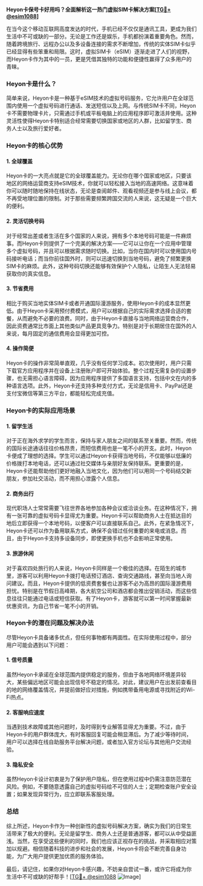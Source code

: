 **Heyon卡保号卡好用吗？全面解析这一热门虚拟SIM卡解决方案[[TG💪+ @esim1088](https://t.me/s/esim1088)]**

在当今这个移动互联网高度发达的时代，手机已经不仅仅是通讯工具，更成为我们生活中不可或缺的一部分。无论是工作还是娱乐，手机都扮演着重要角色。然而，随着跨境旅行、远程办公以及多设备连接的需求不断增加，传统的实体SIM卡似乎已经显得有些笨重和局限。这时，虚拟SIM卡（eSIM）逐渐走进了人们的视野，而Heyon卡作为其中的一员，更是凭借其独特的功能和便捷性赢得了众多用户的青睐。

### Heyon卡是什么？

简单来说，Heyon卡是一种基于eSIM技术的虚拟号码服务，它允许用户在全球范围内使用一个虚拟号码进行通话、发送短信以及上网。与传统SIM卡不同，Heyon卡不需要物理卡片，只需通过手机或平板电脑上的应用程序即可激活并使用。这种灵活性使得Heyon卡特别适合经常需要切换国家或地区的人群，比如留学生、商务人士以及旅行爱好者。

### Heyon卡的核心优势

#### 1. **全球覆盖**
Heyon卡的一大亮点就是它的全球覆盖能力。无论你在哪个国家或地区，只要该地区的网络运营商支持eSIM技术，你就可以轻松接入当地的高速网络。这意味着你可以随时随地保持在线状态，无论是查阅邮件、观看视频还是参与线上会议，都不再受地理位置的限制。对于那些需要频繁跨国交流的人来说，这无疑是一个巨大的便利。

#### 2. **灵活切换号码**
对于经常出差或者生活在多个国家的人来说，拥有多个本地号码可能是一件麻烦事。而Heyon卡则提供了一个完美的解决方案——它可以让你在一个应用中管理多个虚拟号码，并且可以根据需求随时切换。比如，当你在国内时可以使用国内号码接听电话；而当你前往国外时，则可以迅速切换到当地号码，避免了频繁更换SIM卡的麻烦。此外，这种号码切换还能够有效保护个人隐私，让陌生人无法轻易获取你的真实信息。

#### 3. **节省费用**
相比于购买当地实体SIM卡或者开通国际漫游服务，使用Heyon卡的成本显然更低。由于Heyon卡采用预付费模式，用户可以根据自己的实际需求选择合适的套餐，从而避免不必要的浪费。同时，由于Heyon卡直接与当地网络运营商合作，因此资费通常比市面上其他类似产品更具竞争力。特别是对于长期居住在国外的人来说，每月固定的通信费用会显得更加可控。

#### 4. **操作简便**
Heyon卡的操作非常简单直观，几乎没有任何学习成本。初次使用时，用户只需下载官方应用程序并在设备上注册账户即可开始体验。整个过程无需复杂的设置步骤，也无需担心语言障碍，因为应用程序提供了多国语言支持，包括中文在内的多种语言选项。此外，Heyon卡还支持多种支付方式，无论是信用卡、PayPal还是支付宝微信等第三方平台，都能轻松完成充值。

### Heyon卡的实际应用场景

#### 1. **留学生活**
对于正在海外求学的学生而言，保持与家人朋友之间的联系至关重要。然而，传统的国际长途通话往往价格昂贵，而短信费用也是一笔不小的开支。此时，Heyon卡便成了理想的选择。学生可以通过Heyon卡获得当地号码，不仅能够以低廉的价格拨打本地电话，还可以通过社交媒体与亲朋好友保持联系。更重要的是，Heyon卡还能帮助他们更好地融入当地文化，因为他们可以用同一个号码结交新朋友，参加社交活动，而不用担心泄露个人信息。

#### 2. **商务出行**
现代职场人士常常需要飞往世界各地参加各种会议或洽谈业务。在这种情况下，拥有一张可靠的虚拟号码卡显得尤为重要。Heyon卡可以帮助商务人士在抵达目的地后立即获得一个本地号码，以便客户可以直接联系自己。此外，在紧急情况下，Heyon卡还可以作为备用联系方式，确保不会错过任何重要的来电或消息。而且，由于Heyon卡支持多设备同步，即使更换手机也不会影响正常使用。

#### 3. **旅游休闲**
对于喜欢四处旅行的人来说，Heyon卡同样是一个极佳的选择。在陌生的城市里，游客可以利用Heyon卡拨打电话预订酒店、查询交通路线，甚至向当地人询问建议。而且，Heyon卡提供的低资费套餐也让游客不必为高昂的国际漫游费用担忧。特别是在节假日高峰期，各大航空公司和酒店都会推出促销活动，而这些信息往往只能通过电话或短信获取。有了Heyon卡，游客就可以第一时间掌握最新优惠资讯，为自己节省一笔不小的开销。

### Heyon卡的潜在问题及解决办法

尽管Heyon卡具备诸多优点，但任何事物都有两面性。在实际使用过程中，部分用户可能会遇到以下问题：

#### 1. **信号质量**
虽然Heyon卡承诺在全球范围内提供稳定的服务，但由于各地网络环境差异较大，某些偏远地区可能会出现信号不稳定的情况。对此，建议用户在出发前查看目的地的网络覆盖情况，并提前做好应对措施，例如携带备用电源或寻找附近的Wi-Fi热点。

#### 2. **客服响应速度**
当遇到技术故障或其他问题时，及时得到专业解答显得尤为重要。不过，由于Heyon卡的用户群体庞大，有时客服回复可能会稍显滞后。为了减少等待时间，用户可以选择在线自助服务平台解决问题，或者加入官方论坛与其他用户交流经验。

#### 3. **隐私安全**
虽然Heyon卡设计初衷是为了保护用户隐私，但在使用过程中仍需注意防范潜在风险。例如，不要随意透露自己的虚拟号码给不可信的人士；定期检查账户安全设置；如果发现异常行为，应立即联系客服处理。

### 总结

综上所述，Heyon卡作为一种创新性的虚拟号码解决方案，确实为我们的日常生活带来了极大的便利。无论是留学生、商务人士还是普通游客，都可以从中受益匪浅。当然，在享受这些便利的同时，我们也应该正视存在的挑战，并采取相应对策加以规避。相信随着科技的进步和社会的发展，Heyon卡将会不断完善自身功能，为广大用户提供更加优质的服务体验。

最后，请记住，如果你对Heyon卡感兴趣，不妨亲自尝试一番，或许它将成为你生活中不可或缺的好帮手！[[TG💪+ @esim1088](https://t.me/s/esim1088) ![Image](https://i.postimg.cc/4NQfJmqS/Snipaste-2025-05-13-00-14-12.png)]